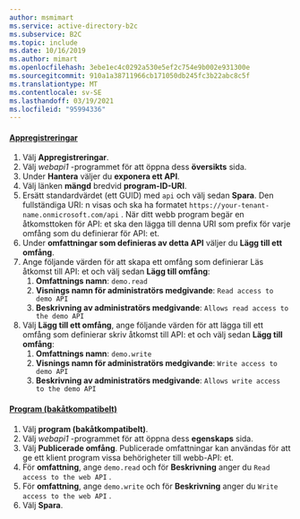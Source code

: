 ```yaml
---
author: msmimart
ms.service: active-directory-b2c
ms.subservice: B2C
ms.topic: include
ms.date: 10/16/2019
ms.author: mimart
ms.openlocfilehash: 3ebe1ec4c0292a530e5ef2c754e9b002e931300e
ms.sourcegitcommit: 910a1a38711966cb171050db245fc3b22abc8c5f
ms.translationtype: MT
ms.contentlocale: sv-SE
ms.lasthandoff: 03/19/2021
ms.locfileid: "95994336"
---
```

#### <a name="app-registrations"></a>[Appregistreringar](#tab/app-reg-ga/) 

1. Välj **Appregistreringar**.
1. Välj *webapi1* -programmet för att öppna dess **översikts** sida.
1. Under **Hantera** väljer du **exponera ett API**.
1. Välj länken **mängd** bredvid **program-ID-URI**.
1. Ersätt standardvärdet (ett GUID) med `api` och välj sedan **Spara**. Den fullständiga URI: n visas och ska ha formatet `https://your-tenant-name.onmicrosoft.com/api` . När ditt webb program begär en åtkomsttoken för API: et ska den lägga till denna URI som prefix för varje omfång som du definierar för API: et.
1. Under **omfattningar som definieras av detta API** väljer du **Lägg till ett omfång**.
1. Ange följande värden för att skapa ett omfång som definierar Läs åtkomst till API: et och välj sedan **Lägg till omfång**:
    1. **Omfattnings namn**: `demo.read`
    1. **Visnings namn för administratörs medgivande**: `Read access to demo API`
    1. **Beskrivning av administratörs medgivande**: `Allows read access to the demo API`
1. Välj **Lägg till ett omfång**, ange följande värden för att lägga till ett omfång som definierar skriv åtkomst till API: et och välj sedan **Lägg till omfång**:
    1. **Omfattnings namn**: `demo.write`
    1. **Visnings namn för administratörs medgivande**: `Write access to demo API`
    1. **Beskrivning av administratörs medgivande**: `Allows write access to the demo API`

#### <a name="applications-legacy"></a>[Program (bakåtkompatibelt)](#tab/applications-legacy/)

1. Välj **program (bakåtkompatibelt)**.
1. Välj *webapi1* -programmet för att öppna dess **egenskaps** sida.
1. Välj **Publicerade omfång**. Publicerade omfattningar kan användas för att ge ett klient program vissa behörigheter till webb-API: et.
1. För **omfattning**, ange `demo.read` och för **Beskrivning** anger du `Read access to the web API` .
1. För **omfattning**, ange `demo.write` och för **Beskrivning** anger du `Write access to the web API` .
1. Välj **Spara**.